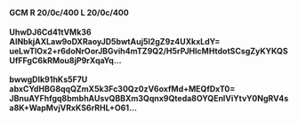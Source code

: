 #### GCM R 20/0c/400 L 20/0c/400
**UhwDJ6Cd41tVMk36**<br/>**AINbkjAXLaw9oDXRaoyJD5bwtAuj5l2gZ9z4UXkxLdY=**<br/>**ueLwTlOx2+r6doNrOorJBGvih4mTZ9Q2/H5rPJHlcMHtdotSCsgZyKYKQSUfFFgC6kRMou8jP9rXqaYq...**<br/><br/>
**bwwgDIk91hKs5F7U**<br/>**abxCYdHBG8qqQZmX5k3Fc30Qz0zV6oxfMd+MEQfDxT0=**<br/>**JBnuAYFhfgq8bmbhAUsvQBBXm3Qqnx9Qteda8OYQEnIViYtvY0NgRV4sa8K+WapMvjVRxKS6rRHL+O61...**